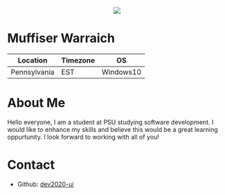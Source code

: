 <p align="center">
    <img src="https://i0.wp.com/images.onwardstate.com/uploads/2014/02/NittanyLionLogo.jpg?fit=1000%2C100&ssl=1 "PSU" ">

# Muffiser Warraich

Location | Timezone | OS
-------- | -------- | --
Pennsylvania | EST | Windows10


# About Me
Hello everyone, I am a student at PSU studying software development. I would like to enhance my skills and believe this would be a great learning oppurtunity.
I look forward to working with all of you!

# Contact
  * Github: [dev2020-ui](https://github.com/dev2020-ui)
